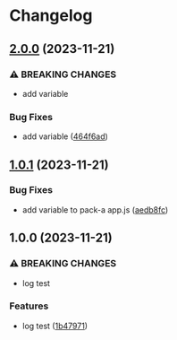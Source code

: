 # Changelog

## [2.0.0](https://github.com/it-harrison/repoman/compare/pack-a-v1.0.1...pack-a-v2.0.0) (2023-11-21)


### ⚠ BREAKING CHANGES

* add variable

### Bug Fixes

* add variable ([464f6ad](https://github.com/it-harrison/repoman/commit/464f6adc7958dc1eeb57c7fc9d75d6841eff8267))

## [1.0.1](https://github.com/it-harrison/repoman/compare/pack-a-v1.0.0...pack-a-v1.0.1) (2023-11-21)


### Bug Fixes

* add variable to pack-a app.js ([aedb8fc](https://github.com/it-harrison/repoman/commit/aedb8fc4a6564981178bf876b9ddaf4a2a1e0b8f))

## 1.0.0 (2023-11-21)


### ⚠ BREAKING CHANGES

* log test

### Features

* log test ([1b47971](https://github.com/it-harrison/repoman/commit/1b479713bda2198d6b79c5c19c541d86bef5eb66))
